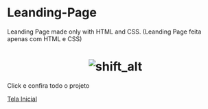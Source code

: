 # Leanding-Page
Leanding Page made only with HTML and CSS. (Leanding Page feita apenas com HTML e CSS)
 <h1 align="center"> 
  <img alt="shift_alt" title="#shift_alt" src="./asset/leading.gif" />
</h1>

<p>Click e confira todo o projeto </p> <a href="https://luiszkm.github.io/Leanding-Page/ target="_blank">Tela Inicial</a>
